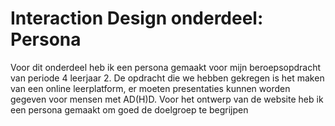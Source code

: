 # Interaction Design onderdeel: **Persona**

Voor dit onderdeel heb ik een persona gemaakt voor mijn beroepsopdracht van periode 4 leerjaar 2.
De opdracht die we hebben gekregen is het maken van een online leerplatform, er moeten presentaties kunnen worden gegeven voor mensen met AD(H)D. Voor het ontwerp van de website heb ik een persona gemaakt om goed de doelgroep te begrijpen 